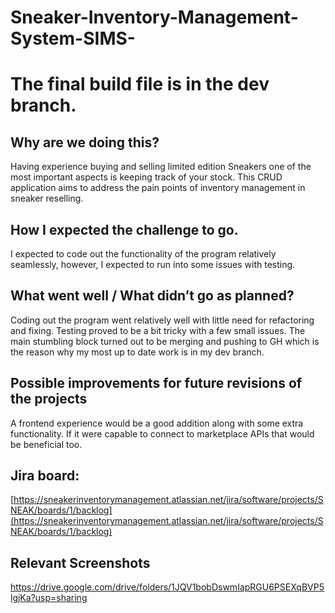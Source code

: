 # Sneaker-Inventory-Management-System-SIMS-

# The final build file is in the dev branch.

## Why are we doing this?

Having experience buying and selling limited edition Sneakers one of the most important aspects is keeping track of your stock. This CRUD application aims to address the pain points of inventory management in sneaker reselling.

## How I expected the challenge to go.

I expected to code out the functionality of the program relatively seamlessly, however, I expected to run into some issues with testing. 

## What went well / What didn’t go as planned?

Coding out the program went relatively well with little need for refactoring and fixing. Testing proved to be a bit tricky with a few small issues. The main stumbling block turned out to be merging and pushing to GH which is the reason why my most up to date work is in my dev branch.

## Possible improvements for future revisions of the projects

A frontend experience would be a good addition along with some extra functionality. If it were capable to connect to marketplace APIs that would be beneficial too.

## Jira board:

[https://sneakerinventorymanagement.atlassian.net/jira/software/projects/SNEAK/boards/1/backlog](https://sneakerinventorymanagement.atlassian.net/jira/software/projects/SNEAK/boards/1/backlog)

## Relevant Screenshots

https://drive.google.com/drive/folders/1JQV1bobDswmIapRGU6PSEXqBVP5lgjKa?usp=sharing
